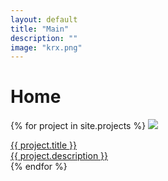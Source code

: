 ```yaml
---
layout: default
title: "Main"
description: ""
image: "krx.png"
---
```


# Home

{% for project in site.projects %}
<a href="{{ project.url }}" class="cart">
  <img class="pixelated" src="./img/carts/{{ project.image }}">
  <div class="content">
    <div class="title">{{ project.title }}</div>
    <div class="description">{{ project.description }}</div>
  </div>
</a>
{% endfor %}
